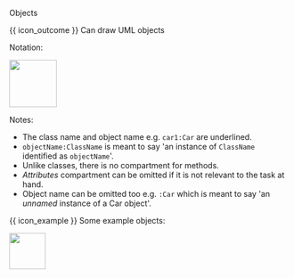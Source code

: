 <span id="title">Objects</span>

<span id="prereqs"></span>

<span id="outcomes">{{ icon_outcome }} Can draw UML objects</span>

<div id="body">

Notation:

<img src="{{baseUrl}}/uml/objectDiagrams/objects/images/notation.png" height="85" />
<p/>

Notes:
 * The class name and object name e.g. `car1:Car` are underlined.
 * `objectName:ClassName` is meant to say 'an instance of `ClassName` identified as `objectName`'.
 * Unlike classes, there is no compartment for methods.
 * _Attributes_ compartment can be omitted if it is not relevant to the task at hand.
 * Object name can be omitted too e.g. `:Car` which is meant to say 'an _unnamed_ instance of a Car object'.

<box>

{{ icon_example }} Some example objects:

<img src="{{baseUrl}}/uml/objectDiagrams/objects/images/professorStudent.png" height="65" />
<p/>

</box>

</div>

<div id="extras">

<include src="exercises.md" />

</div>